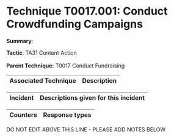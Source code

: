 # Technique T0017.001: Conduct Crowdfunding Campaigns

**Summary**: 

**Tactic**: TA31 Content Action <br><br>**Parent Technique:** T0017 Conduct Fundraising


| Associated Technique | Description |
| --------- | ------------------------- |



| Incident | Descriptions given for this incident |
| -------- | -------------------- |



| Counters | Response types |
| -------- | -------------- |


DO NOT EDIT ABOVE THIS LINE - PLEASE ADD NOTES BELOW